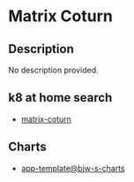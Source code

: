 # Matrix Coturn

## Description

No description provided.

## k8 at home search

- [matrix-coturn](https://nanne.dev/k8s-at-home-search/#/matrix-coturn)

## Charts

- [app-template@bjw-s-charts](https://bjw-s.github.io/helm-charts/)
